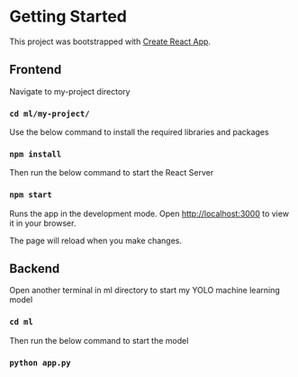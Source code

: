 # Getting Started

This project was bootstrapped with [Create React App](https://github.com/facebook/create-react-app).

## Frontend

Navigate to my-project directory

### `cd ml/my-project/`

Use the below command to install the required libraries and packages

### `npm install`

Then run the below command to start the React Server

### `npm start`

Runs the app in the development mode.
Open [http://localhost:3000](http://localhost:3000) to view it in your browser.

The page will reload when you make changes.

## Backend
Open another terminal in ml directory to start my YOLO machine learning model

### `cd ml`

Then run the below command to start the model

### `python app.py`

